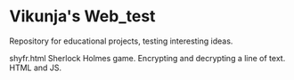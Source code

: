 # Vikunja's Web_test

Repository for educational projects, testing interesting ideas.

shyfr.html
Sherlock Holmes game. Encrypting and decrypting a line of text. HTML and JS.